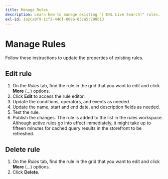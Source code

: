 ```yaml
---
title: Manage Rules
description: Learn how to manage existing "[!DNL Live Search]" rules.
exl-id: 1a2ca9f9-1cf2-446f-809b-03ca5c798b13
---
```

# Manage Rules

Follow these instructions to update the properties of existing rules.

## Edit rule

1. On the *Rules* tab, find the rule in the grid that you want to edit and click **More** (...) options.
1. Click **Edit** to access the rule editor.
1. Update the conditions, operators, and events as needed.
1. Update the name, start and end date, and description fields as needed.
1. Test the rule.
1. Publish the changes.
   The rule is added to the list in the rules workspace. Although active rules go into effect immediately, it might take up to fifteen minutes for cached query results in the storefront to be refreshed.

## Delete rule

1. On the *Rules* tab, find the rule in the grid that you want to edit and click **More** (...) options.
1. Click **Delete**.
